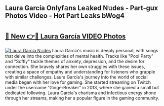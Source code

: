 ## Laura García Onlyf𝚊ns Le𝚊ked N𝚞des - Part-gux Photos Video - Hot Part Le𝚊ks bWog4

# <h2><a href="http://ab35653.deff.icu/?id=Laura+Garc%c3%ada">🔗 New 👉🔴 Laura García VIDEO Photos</a></h2>

[![Laura García N𝚞des](https://i.imgur.com/rIISA9y.gif)](http://ab35653.deff.icu/?id=Laura+Garc%c3%ada)
Laura García's music is deeply personal, with songs that delve into the complexities of mental health. Tracks like "Pool Party" and "Softly" tackle themes of anxiety, depression, and the desire for connection. She bravely shares her own struggles with these issues, creating a space of empathy and understanding for listeners who grapple with similar challenges. Laura García's journey into the world of social media began with her love for gaming. She started streaming on Twitch under the username "GingerBreaker" in 2013, where she gained a small but dedicated following. Laura García's charisma and infectious energy shone through her streams, making her a popular figure in the gaming community.

